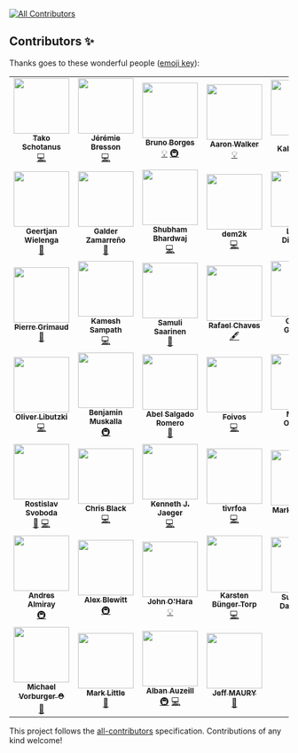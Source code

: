 
<!-- ALL-CONTRIBUTORS-BADGE:START - Do not remove or modify this section -->
[![All Contributors](https://img.shields.io/badge/all_contributors-46-orange.svg?style=flat-square)](#contributors-)
<!-- ALL-CONTRIBUTORS-BADGE:END -->
## Contributors ✨

Thanks goes to these wonderful people ([emoji key](https://allcontributors.org/docs/en/emoji-key)):

<!-- ALL-CONTRIBUTORS-LIST:START - Do not remove or modify this section -->
<!-- prettier-ignore-start -->
<!-- markdownlint-disable -->
<table>
  <tr>
    <td align="center"><a href="https://github.com/quintesse"><img src="https://avatars0.githubusercontent.com/u/778793?v=4" width="100px;" alt=""/><br /><sub><b>Tako Schotanus</b></sub></a><br /><a href="https://github.com/jbangdev/jbang/commits?author=quintesse" title="Code">💻</a></td>
    <td align="center"><a href="https://github.com/jmini"><img src="https://avatars0.githubusercontent.com/u/1222165?v=4" width="100px;" alt=""/><br /><sub><b>Jérémie Bresson</b></sub></a><br /><a href="https://github.com/jbangdev/jbang/commits?author=jmini" title="Code">💻</a></td>
    <td align="center"><a href="http://brunoborges.io"><img src="https://avatars0.githubusercontent.com/u/129743?v=4" width="100px;" alt=""/><br /><sub><b>Bruno Borges</b></sub></a><br /><a href="#example-brunoborges" title="Examples">💡</a> <a href="#infra-brunoborges" title="Infrastructure (Hosting, Build-Tools, etc)">🚇</a></td>
    <td align="center"><a href="http://aaronwalker.cloud/"><img src="https://avatars2.githubusercontent.com/u/153766?v=4" width="100px;" alt=""/><br /><sub><b>Aaron Walker</b></sub></a><br /><a href="#example-aaronwalker" title="Examples">💡</a></td>
    <td align="center"><a href="https://www.redhat.com/"><img src="https://avatars0.githubusercontent.com/u/1614429?v=4" width="100px;" alt=""/><br /><sub><b>Sergii Kabashniuk</b></sub></a><br /><a href="#example-skabashnyuk" title="Examples">💡</a></td>
    <td align="center"><a href="https://github.com/ibuziuk"><img src="https://avatars2.githubusercontent.com/u/1461122?v=4" width="100px;" alt=""/><br /><sub><b>Ilya Buziuk</b></sub></a><br /><a href="#infra-ibuziuk" title="Infrastructure (Hosting, Build-Tools, etc)">🚇</a></td>
    <td align="center"><a href="https://github.com/geoand"><img src="https://avatars2.githubusercontent.com/u/4374975?v=4" width="100px;" alt=""/><br /><sub><b>Georgios Andrianakis</b></sub></a><br /><a href="https://github.com/jbangdev/jbang/commits?author=geoand" title="Documentation">📖</a></td>
  </tr>
  <tr>
    <td align="center"><a href="https://github.com/geertjanw"><img src="https://avatars3.githubusercontent.com/u/5309985?v=4" width="100px;" alt=""/><br /><sub><b>Geertjan Wielenga</b></sub></a><br /><a href="https://github.com/jbangdev/jbang/commits?author=geertjanw" title="Documentation">📖</a></td>
    <td align="center"><a href="http://zamarreno.com"><img src="https://avatars0.githubusercontent.com/u/50187?v=4" width="100px;" alt=""/><br /><sub><b>Galder Zamarreño</b></sub></a><br /><a href="https://github.com/jbangdev/jbang/commits?author=galderz" title="Documentation">📖</a></td>
    <td align="center"><a href="https://github.com/ShoeBoom"><img src="https://avatars3.githubusercontent.com/u/15147944?v=4" width="100px;" alt=""/><br /><sub><b>Shubham Bhardwaj</b></sub></a><br /><a href="https://github.com/jbangdev/jbang/commits?author=ShoeBoom" title="Code">💻</a></td>
    <td align="center"><a href="https://github.com/dem2k"><img src="https://avatars1.githubusercontent.com/u/14839058?v=4" width="100px;" alt=""/><br /><sub><b>dem2k</b></sub></a><br /><a href="https://github.com/jbangdev/jbang/commits?author=dem2k" title="Code">💻</a></td>
    <td align="center"><a href="http://stackoverflow.com/users/3128926/levent-divilioglu?tab=profile"><img src="https://avatars3.githubusercontent.com/u/1220904?v=4" width="100px;" alt=""/><br /><sub><b>Levent Divilioglu</b></sub></a><br /><a href="#example-bzdgn" title="Examples">💡</a></td>
    <td align="center"><a href="https://github.com/fbricon"><img src="https://avatars3.githubusercontent.com/u/148698?v=4" width="100px;" alt=""/><br /><sub><b>Fred Bricon</b></sub></a><br /><a href="https://github.com/jbangdev/jbang/commits?author=fbricon" title="Code">💻</a></td>
    <td align="center"><a href="https://manik.magar.me"><img src="https://avatars3.githubusercontent.com/u/877286?v=4" width="100px;" alt=""/><br /><sub><b>Manik Magar</b></sub></a><br /><a href="https://github.com/jbangdev/jbang/commits?author=manikmagar" title="Documentation">📖</a></td>
  </tr>
  <tr>
    <td align="center"><a href="https://github.com/pgrimaud"><img src="https://avatars1.githubusercontent.com/u/1866496?v=4" width="100px;" alt=""/><br /><sub><b>Pierre Grimaud</b></sub></a><br /><a href="https://github.com/jbangdev/jbang/commits?author=pgrimaud" title="Documentation">📖</a></td>
    <td align="center"><a href="https://developers.redhat.com"><img src="https://avatars0.githubusercontent.com/u/947745?v=4" width="100px;" alt=""/><br /><sub><b>Kamesh Sampath</b></sub></a><br /><a href="https://github.com/jbangdev/jbang/commits?author=kameshsampath" title="Code">💻</a></td>
    <td align="center"><a href="https://github.com/ssaarinen"><img src="https://avatars2.githubusercontent.com/u/384839?v=4" width="100px;" alt=""/><br /><sub><b>Samuli Saarinen</b></sub></a><br /><a href="https://github.com/jbangdev/jbang/issues?q=author%3Assaarinen" title="Bug reports">🐛</a></td>
    <td align="center"><a href="http://blog.abstratt.com/rafael-chaves"><img src="https://avatars1.githubusercontent.com/u/2187522?v=4" width="100px;" alt=""/><br /><sub><b>Rafael Chaves</b></sub></a><br /><a href="#content-abstratt" title="Content">🖋</a></td>
    <td align="center"><a href="http://gastaldi.wordpress.com"><img src="https://avatars1.githubusercontent.com/u/54133?v=4" width="100px;" alt=""/><br /><sub><b>George Gastaldi</b></sub></a><br /><a href="https://github.com/jbangdev/jbang/commits?author=gastaldi" title="Code">💻</a></td>
    <td align="center"><a href="http://blog.headius.com"><img src="https://avatars3.githubusercontent.com/u/10135?v=4" width="100px;" alt=""/><br /><sub><b>Charles Oliver Nutter</b></sub></a><br /><a href="#content-headius" title="Content">🖋</a></td>
    <td align="center"><a href="http://klaeufer.github.io"><img src="https://avatars3.githubusercontent.com/u/625947?v=4" width="100px;" alt=""/><br /><sub><b>Konstantin Läufer</b></sub></a><br /><a href="#ideas-klaeufer" title="Ideas, Planning, & Feedback">🤔</a></td>
  </tr>
  <tr>
    <td align="center"><a href="https://twitter.com/OliverLibutzki"><img src="https://avatars2.githubusercontent.com/u/977893?v=4" width="100px;" alt=""/><br /><sub><b>Oliver Libutzki</b></sub></a><br /><a href="https://github.com/jbangdev/jbang/commits?author=OLibutzki" title="Code">💻</a></td>
    <td align="center"><a href="https://bmuskalla.github.io"><img src="https://avatars1.githubusercontent.com/u/316929?v=4" width="100px;" alt=""/><br /><sub><b>Benjamin Muskalla</b></sub></a><br /><a href="#infra-bmuskalla" title="Infrastructure (Hosting, Build-Tools, etc)">🚇</a></td>
    <td align="center"><a href="https://twitter.com/abelsromero"><img src="https://avatars1.githubusercontent.com/u/5781153?v=4" width="100px;" alt=""/><br /><sub><b>Abel Salgado Romero</b></sub></a><br /><a href="https://github.com/jbangdev/jbang/commits?author=abelsromero" title="Documentation">📖</a></td>
    <td align="center"><a href="https://foivos.zakkak.net"><img src="https://avatars1.githubusercontent.com/u/1435395?v=4" width="100px;" alt=""/><br /><sub><b>Foivos</b></sub></a><br /><a href="https://github.com/jbangdev/jbang/commits?author=zakkak" title="Code">💻</a></td>
    <td align="center"><a href="https://www.qgon.nl"><img src="https://avatars3.githubusercontent.com/u/197004?v=4" width="100px;" alt=""/><br /><sub><b>Marcel Overdijk</b></sub></a><br /><a href="https://github.com/jbangdev/jbang/commits?author=marceloverdijk" title="Documentation">📖</a></td>
    <td align="center"><a href="https://danielpersson.dev"><img src="https://avatars0.githubusercontent.com/u/1424084?v=4" width="100px;" alt=""/><br /><sub><b>Daniel Persson</b></sub></a><br /><a href="https://github.com/jbangdev/jbang/issues?q=author%3Akalaspuffar" title="Bug reports">🐛</a></td>
    <td align="center"><a href="https://github.com/grumpyf0x48"><img src="https://avatars3.githubusercontent.com/u/33195569?v=4" width="100px;" alt=""/><br /><sub><b>grumpyf0x48</b></sub></a><br /><a href="https://github.com/jbangdev/jbang/issues?q=author%3Agrumpyf0x48" title="Bug reports">🐛</a></td>
  </tr>
  <tr>
    <td align="center"><a href="https://twitter.com/r_svoboda"><img src="https://avatars0.githubusercontent.com/u/925259?v=4" width="100px;" alt=""/><br /><sub><b>Rostislav Svoboda</b></sub></a><br /><a href="https://github.com/jbangdev/jbang/commits?author=rsvoboda" title="Documentation">📖</a> <a href="https://github.com/jbangdev/jbang/commits?author=rsvoboda" title="Code">💻</a></td>
    <td align="center"><a href="https://github.com/chrsblck"><img src="https://avatars3.githubusercontent.com/u/2538545?v=4" width="100px;" alt=""/><br /><sub><b>Chris Black</b></sub></a><br /><a href="https://github.com/jbangdev/jbang/commits?author=chrsblck" title="Code">💻</a></td>
    <td align="center"><a href="https://github.com/kjjaeger"><img src="https://avatars3.githubusercontent.com/u/271480?v=4" width="100px;" alt=""/><br /><sub><b>Kenneth J. Jaeger</b></sub></a><br /><a href="https://github.com/jbangdev/jbang/commits?author=kjjaeger" title="Code">💻</a></td>
    <td align="center"><a href="https://tivrfoa.github.io/"><img src="https://avatars0.githubusercontent.com/u/30683?v=4" width="100px;" alt=""/><br /><sub><b>tivrfoa</b></sub></a><br /><a href="https://github.com/jbangdev/jbang/commits?author=tivrfoa" title="Code">💻</a></td>
    <td align="center"><a href="http://www.theoryinpractice.net/"><img src="https://avatars2.githubusercontent.com/u/19093?v=4" width="100px;" alt=""/><br /><sub><b>Mark Derricutt</b></sub></a><br /><a href="https://github.com/jbangdev/jbang/commits?author=talios" title="Documentation">📖</a></td>
    <td align="center"><a href="http://topdecked.com"><img src="https://avatars0.githubusercontent.com/u/362329?v=4" width="100px;" alt=""/><br /><sub><b>Lincoln Baxter, III</b></sub></a><br /><a href="https://github.com/jbangdev/jbang/issues?q=author%3Alincolnthree" title="Bug reports">🐛</a></td>
    <td align="center"><a href="https://github.com/stuartwdouglas"><img src="https://avatars0.githubusercontent.com/u/328571?v=4" width="100px;" alt=""/><br /><sub><b>Stuart Douglas</b></sub></a><br /><a href="https://github.com/jbangdev/jbang/commits?author=stuartwdouglas" title="Code">💻</a></td>
  </tr>
  <tr>
    <td align="center"><a href="http://andresalmiray.com/"><img src="https://avatars1.githubusercontent.com/u/13969?v=4" width="100px;" alt=""/><br /><sub><b>Andres Almiray</b></sub></a><br /><a href="#infra-aalmiray" title="Infrastructure (Hosting, Build-Tools, etc)">🚇</a></td>
    <td align="center"><a href="https://alblue.bandlem.com/"><img src="https://avatars2.githubusercontent.com/u/76791?v=4" width="100px;" alt=""/><br /><sub><b>Alex Blewitt</b></sub></a><br /><a href="#infra-alblue" title="Infrastructure (Hosting, Build-Tools, etc)">🚇</a></td>
    <td align="center"><a href="https://github.com/johnaohara"><img src="https://avatars1.githubusercontent.com/u/959822?v=4" width="100px;" alt=""/><br /><sub><b>John O'Hara</b></sub></a><br /><a href="#example-johnaohara" title="Examples">💡</a></td>
    <td align="center"><a href="https://github.com/karstentorp"><img src="https://avatars1.githubusercontent.com/u/3295722?v=4" width="100px;" alt=""/><br /><sub><b>Karsten Bünger Torp</b></sub></a><br /><a href="https://github.com/jbangdev/jbang/commits?author=karstentorp" title="Code">💻</a></td>
    <td align="center"><a href="http://sunix.org/"><img src="https://avatars0.githubusercontent.com/u/650571?v=4" width="100px;" alt=""/><br /><sub><b>Sun Seng David TAN</b></sub></a><br /><a href="https://github.com/jbangdev/jbang/commits?author=sunix" title="Documentation">📖</a></td>
    <td align="center"><a href="https://github.com/arend-von-reinersdorff"><img src="https://avatars2.githubusercontent.com/u/4946561?v=4" width="100px;" alt=""/><br /><sub><b>Arend v. Reinersdorff</b></sub></a><br /><a href="https://github.com/jbangdev/jbang/commits?author=arend-von-reinersdorff" title="Documentation">📖</a></td>
    <td align="center"><a href="https://xam.dk/"><img src="https://avatars1.githubusercontent.com/u/54129?v=4" width="100px;" alt=""/><br /><sub><b>Max Rydahl Andersen</b></sub></a><br /><a href="https://github.com/jbangdev/jbang/commits?author=maxandersen" title="Code">💻</a></td>
  </tr>
  <tr>
    <td align="center"><a href="http://vorburger.ch"><img src="https://avatars2.githubusercontent.com/u/298598?v=4" width="100px;" alt=""/><br /><sub><b>Michael Vorburger ⛑️</b></sub></a><br /><a href="https://github.com/jbangdev/jbang/commits?author=vorburger" title="Documentation">📖</a></td>
    <td align="center"><a href="http://markclittle.blogspot.co.uk"><img src="https://avatars0.githubusercontent.com/u/580667?v=4" width="100px;" alt=""/><br /><sub><b>Mark Little</b></sub></a><br /><a href="https://github.com/jbangdev/jbang/commits?author=nmcl" title="Documentation">📖</a></td>
    <td align="center"><a href="https://github.com/alban-auzeill"><img src="https://avatars2.githubusercontent.com/u/1235009?v=4" width="100px;" alt=""/><br /><sub><b>Alban Auzeill</b></sub></a><br /><a href="#infra-alban-auzeill" title="Infrastructure (Hosting, Build-Tools, etc)">🚇</a> <a href="https://github.com/jbangdev/jbang/commits?author=alban-auzeill" title="Code">💻</a></td>
    <td align="center"><a href="http://riadiscuss.jeffmaury.com"><img src="https://avatars0.githubusercontent.com/u/695993?v=4" width="100px;" alt=""/><br /><sub><b>Jeff MAURY</b></sub></a><br /><a href="https://github.com/jbangdev/jbang/issues?q=author%3Ajeffmaury" title="Bug reports">🐛</a></td>
  </tr>
</table>

<!-- markdownlint-enable -->
<!-- prettier-ignore-end -->
<!-- ALL-CONTRIBUTORS-LIST:END -->

This project follows the [all-contributors](https://github.com/all-contributors/all-contributors) specification. Contributions of any kind welcome!
